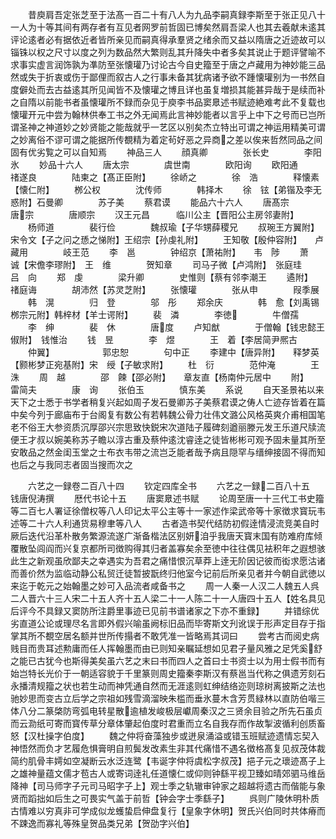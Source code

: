 <!-- { "loadSidebar": true } -->
　　昔庾肩吾定张芝至于法髙一百二十有八人为九品李嗣真録李斯至于张正见八十一人为十等其间有两存者有互见者网罗前哲固已博矣然肩吾梁人也其去羲献未逺其评论逺者必有据依近者皆所亲见而嗣真得承羣贤之绪余而又益以隋唐之近迹故可以锱铢以权之尺寸以度之列为数品然大繁则乱其升降失中者多矣其说止于题评譬喻不求事实虚言润饰孰为凖防至张懐瓘乃讨论古今自史籀至于唐之卢藏用为神妙能三品然或失于折衷或伤于鄙俚而叙古人之行事未备其犹病诸予欲不踵懐瓘别为一书然自度僻处而去古益逺其所见闻皆不及懐瓘之博且详也虽复増损其能甚异哉于是续而补之自隋以前能书者虽懐瓘所不録而杂见于庾李书品窦臮述书赋迹絶难考此不复载也懐瓘开元中尝为翰林供奉工书之外无闻焉此言神妙能者以言乎上中下之号而已岂所谓圣神之神道妙之妙贤能之能哉就乎一艺区以别矣杰立特出可谓之神运用精美可谓之妙离俗不谬可谓之能据所传覩精为着定茍好恶之异商之差以俟来哲然同品之间固有优劣覧之可以自知焉
　　神品三人
　　顔真卿　　　　张长史　　　　李阳氷
　　妙品十六人
　　唐太宗　　　　虞世南　　　　欧阳询
　　欧阳通　　　　禇遂良　　　　陆柬之【髙正臣附】
　　徐峤之　　　　徐　浩　　　　释懐素【懐仁附】
　　桞公权　　　　沈传师　　　　韩择木
　　徐　铉【弟锴及李无惑附】石曼卿　　　　苏子美
　　蔡君谟
　　能品六十六人
　　唐髙宗　　　　唐宗　　　　唐顺宗
　　汉王元昌　　　临川公主【晋阳公主房邻妻附】
　　杨师道　　　　裴行俭　　　　魏叔瑜【子华甥薛稷兄
　　叔琬王方翼附】　　　　宋令文【子之问之愻之悌附】王绍宗【孙虔礼附】
　　王知敬【殷仲容附】　　卢藏用　　　　岐王范
　　李　邕　　　　钟绍京【萧祐附】　　韦　陟
　　萧　诚【宋儋李璆附】　王　维　　　　贺知章
　　司马子微【卢鸿附】　张庭珪　　　　吕　向
　　郑　虔　　　　梁升卿　　　　史惟则【蔡有邻李潮王
　　遹附】　　　　　　禇庭诲　　　　胡沛然【苏灵芝附】
　　张懐瓘　　　　张从申　　　　叚季展
　　韩　滉　　　　归　登　　　　邬　彤
　　郑余庆　　　　韩　愈【刘禹锡桞宗元附】韩梓材【羊士谔附】
　　裴　潾　　　　李徳　　　　牛僧孺
　　李　绅　　　　裴　休　　　　唐度
　　卢知猷　　　　于僧翰【钱忠懿王俶附】　钱惟治
　　钱　昱　　　　李　煜　　　　王　着【李居简尹熈古
　　仲翼】　　　　　　郭忠恕　　　　句中正
　　李建中【唐异附】　　释梦英【颢彬梦正宛基附】宋　绶【子敏求附】
　　杜　衍　　　　范仲淹　　　　王　洙
　　周　越　　　　邵　餗【邵必附】　　章友直【杨南仲元居中
　　附】　　　　　　雷简夫　　　　康　询
　　张伯玉　　　　慎东美
　　系说
　　自天圣景祐以来天下之士悉于书学者稍复兴起如周子发石曼卿苏子美蔡君谟之俦人亡迹存皆着在篇中矣今列于廊庙布于台阁复有数公有若韩魏公骨力壮伟文潞公风格英爽介甫相国笔老不俗王大参资质沉厚邵兴宗思致快鋭宋次道陆子履碑刻遒丽滕元发王乐道尺牍流便王才叔以婉美称苏子瞻以淳古重及蔡仲逺沈睿逹之徒皆彬彬可观予固未量其所至安敢品之然金闺玉堂之士布衣韦带之流岂乏能者哉予病且隠罕与缙绅接固不得而知也后之与我同志者固当搜而次之

　　六艺之一録卷二百八十四
　　钦定四库全书
　　六艺之一録二百八十五　　钱唐倪涛撰
　　厯代书论十五
　　唐窦臮述书赋
　　论周至唐一十三代工书史籀等二百七人署证徐僧权等八人印记太平公主等十一家述作梁武帝等十家徴求寳玩韦述等二十六人利通货易穆聿等八人
　　古者造书契代结防初假逹情浸流竞美自时厥后迭代沿革朴散务繁源流遂广渐备楷法区别妍洎乎我唐天寳末国有防难府库倾覆散坠闾阎而兴复京都所司徴购得其归者盖寡矣余至徳中往往偶见袪积年之遐想骇此生之新观虽欣鄙夫之幸遇实为吾君之痛惜恨沉草莽上逹无阶因记彼而衒求愿沽诸而善价然为监临动静公私贸迁徒暂披翫终归他室今记前后所亲见者并今朝自武徳以来迄于乾元之始翰墨之妙可入品流者咸备书之
　　周一人秦一人汉二人魏五人呉二人晋六十三人宋二十五人齐十五人梁二十一人陈二十一人唐四十五人【姓名具见后评今不具録又窦防所注爵里事迹已见前书谱诸家之下亦不重録】
　　并错综优劣直道公论或理尽名言即外假兴喻虽阙标旧品而毕寄斯文刋讹误于形声定目存于指掌其所不覩空居名额并世所传搨者不敢凭准一皆略焉其词曰
　　尝考古而阅史病贱目而贵耳述勲庸而任人挥翰墨而由已则知亲瞩延想如见君子量风雅之足凭奚舒之能已古犹今也斯得美矣虽六艺之末曰书而四人之首曰士书资士以为用士假书而有始岂特长光价于一朝适容貌于千里篆则周史籀秦李斯汉有蔡邕当代称之俱遗芳刻石永播清规籀之状也若生动而神凭通自然而无涯逺则虹绅结络迩则琼树离披斯之法也驰妙思而变古立后学之宗祖如残雪滴溜映朱槛而垂氷蔓木含芳贯緑林以直防伯喈三体八分二篆棨防弯弧电转星散逾植发峻极层巘周秦汉之三贤余目验之所先石虽贞而云泐纸可寄而寳传草分章体肇起伯度时君重而立名自我存而作故掣波循利创质畜怒【汉杜操字伯度】
　　魏之仲将奋藻独步或迸泉涌溢或错玉班赋迹遗情忘契入神悟然而负才艺履危惧膏明自煎鬓发改素生非其代痛惜不遇名徴格髙复见叔茂体裁简约肌骨丰嫮如空凝断云水泛连鹭【韦诞字仲将虞松字叔茂】挹子元之瓌迹髙子上之雄神量蕴文儒才苞古人或寄词逹礼任道懐仁或仰则钟繇平视卫臻如晴郊驷马维岳降神【司马师字子元司马昭字子上】观士季之轨辙审钟家之超越将遗古而偕能与象贤而蹈拙如后生之可畏实气盖于前哲【钟会字士季繇子】
　　呉则广陵休明朴质古情难以穷真非可学成似龙蠖蛰启伸盘复行【皇象字休明】贺氏兴伯同时共体瘠而不踈逸而寡礼等殊皇贺品类兄弟【贺劭字兴伯】
